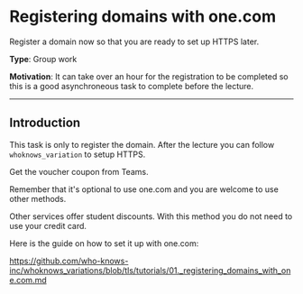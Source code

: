 # Registering domains with one.com

Register a domain now so that you are ready to set up HTTPS later. 

**Type**: Group work

**Motivation**: It can take over an hour for the registration to be completed so this is a good asynchroneous task to complete before the lecture.

---

## Introduction

This task is only to register the domain. After the lecture you can follow `whoknows_variation` to setup HTTPS.

Get the voucher coupon from Teams. 

Remember that it's optional to use one.com and you are welcome to use other methods. 

Other services offer student discounts. With this method you do not need to use your credit card.

Here is the guide on how to set it up with one.com:

https://github.com/who-knows-inc/whoknows_variations/blob/tls/tutorials/01._registering_domains_with_one.com.md

